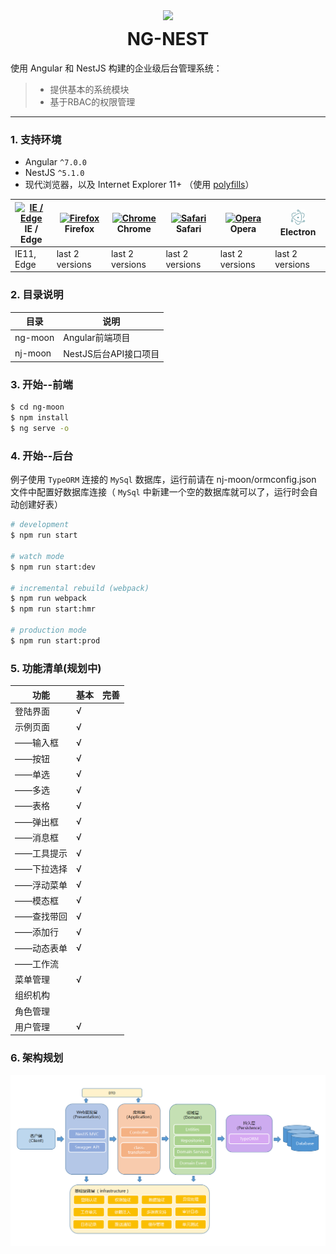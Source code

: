 
<div align="center">
    <img src="https://avatars1.githubusercontent.com/u/46649777?s=200&v=4" />
</div>
<h1 align="center" style="margin-top:10px">
    NG-NEST
</h1>

使用 Angular 和 NestJS 构建的企业级后台管理系统：

> * 提供基本的系统模块
> * 基于RBAC的权限管理

------

### 1. 支持环境
- Angular `^7.0.0`
- NestJS `^5.1.0`
- 现代浏览器，以及 Internet Explorer 11+ （使用 [polyfills](https://angular.io/guide/browser-support)）

| [<img src="https://raw.githubusercontent.com/alrra/browser-logos/master/src/edge/edge_48x48.png" alt="IE / Edge" width="24px" height="24px" />](http://godban.github.io/browsers-support-badges/)</br>IE / Edge | [<img src="https://raw.githubusercontent.com/alrra/browser-logos/master/src/firefox/firefox_48x48.png" alt="Firefox" width="24px" height="24px" />](http://godban.github.io/browsers-support-badges/)</br>Firefox | [<img src="https://raw.githubusercontent.com/alrra/browser-logos/master/src/chrome/chrome_48x48.png" alt="Chrome" width="24px" height="24px" />](http://godban.github.io/browsers-support-badges/)</br>Chrome | [<img src="https://raw.githubusercontent.com/alrra/browser-logos/master/src/safari/safari_48x48.png" alt="Safari" width="24px" height="24px" />](http://godban.github.io/browsers-support-badges/)</br>Safari | [<img src="https://raw.githubusercontent.com/alrra/browser-logos/master/src/opera/opera_48x48.png" alt="Opera" width="24px" height="24px" />](http://godban.github.io/browsers-support-badges/)</br>Opera | [<img src="https://raw.githubusercontent.com/alrra/browser-logos/master/src/electron/electron_48x48.png" alt="Electron" width="24px" height="24px" />](http://godban.github.io/browsers-support-badges/)</br>Electron |
| --------- | --------- | --------- | --------- | --------- | --------- |
| IE11, Edge| last 2 versions| last 2 versions| last 2 versions| last 2 versions| last 2 versions

### 2. 目录说明
| 目录        | 说明        |
| ----------- | ----------- |
| ng-moon     | Angular前端项目 |
| nj-moon     | NestJS后台API接口项目  |

### 3. 开始--前端
```bash
$ cd ng-moon
$ npm install
$ ng serve -o
```
### 4. 开始--后台
例子使用 `TypeORM` 连接的 `MySql` 数据库，运行前请在 nj-moon/ormconfig.json 文件中配置好数据库连接（ `MySql` 中新建一个空的数据库就可以了，运行时会自动创建好表） 
```bash
# development
$ npm run start

# watch mode
$ npm run start:dev

# incremental rebuild (webpack)
$ npm run webpack
$ npm run start:hmr

# production mode
$ npm run start:prod
```
### 5. 功能清单(规划中)
| 功能        | 基本        |  完善       |
| ----------- | ----------- | ----------- |
| 登陆界面    | √           |             |
| 示例页面    | √           |             |
| ——输入框    | √           |             |
| ——按钮      | √           |             |
| ——单选      | √           |             |
| ——多选      | √           |             |
| ——表格      | √           |             |
| ——弹出框    | √           |             |
| ——消息框    | √           |             |
| ——工具提示  | √           |             |
| ——下拉选择  | √           |             |
| ——浮动菜单  | √           |             |
| ——模态框    | √           |             |
| ——查找带回  | √           |             |
| ——添加行    | √           |             |
| ——动态表单  | √           |             |
| ——工作流    |             |             |
| 菜单管理    | √           |             |
| 组织机构    |             |             |
| 角色管理    |             |             |
| 用户管理    | √           |             |

### 6. 架构规划
<div align="center">
    <img src="https://raw.githubusercontent.com/NG-NEST/ng-nest-moon/master/ng-moon/src/assets/ng-nest-moon.png" />
</div>
